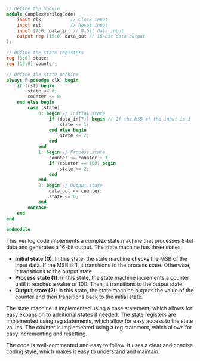 ```verilog
// Define the module
module ComplexVerilogCode(
    input clk,          // Clock input
    input rst,          // Reset input
    input [7:0] data_in, // 8-bit data input
    output reg [15:0] data_out // 16-bit data output
);

// Define the state registers
reg [3:0] state;
reg [15:0] counter;

// Define the state machine
always @(posedge clk) begin
    if (rst) begin
        state <= 0;
        counter <= 0;
    end else begin
        case (state)
            0: begin // Initial state
                if (data_in[7]) begin // If the MSB of the input is 1
                    state <= 1;
                end else begin
                    state <= 2;
                end
            end
            1: begin // Process state
                counter <= counter + 1;
                if (counter == 100) begin
                    state <= 2;
                end
            end
            2: begin // Output state
                data_out <= counter;
                state <= 0;
            end
        endcase
    end
end

endmodule
```

This Verilog code implements a complex state machine that processes 8-bit data and generates a 16-bit output. The state machine has three states:

* **Initial state (0)**: In this state, the state machine checks the MSB of the input data. If the MSB is 1, it transitions to the process state. Otherwise, it transitions to the output state.
* **Process state (1)**: In this state, the state machine increments a counter until it reaches a value of 100. Then, it transitions to the output state.
* **Output state (2)**: In this state, the state machine outputs the value of the counter and then transitions back to the initial state.

The state machine is implemented using a case statement, which allows for easy expansion to additional states if needed. The state registers are implemented using reg statements, which allow for easy access to the state values. The counter is implemented using a reg statement, which allows for easy incrementing and resetting.

The code is well-commented and easy to follow. It uses a clear and concise coding style, which makes it easy to understand and maintain.
